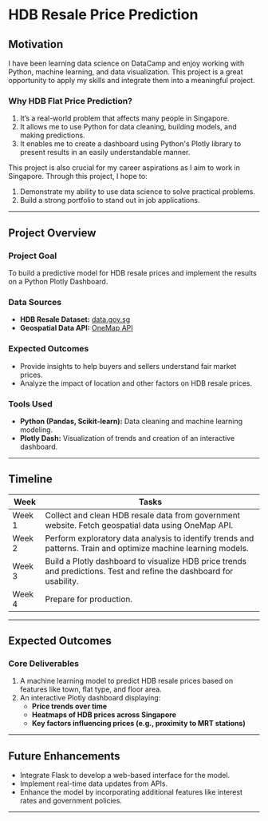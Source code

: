 # HDB Resale Price Prediction

## Motivation

I have been learning data science on DataCamp and enjoy working with Python, machine learning, and data visualization. This project is a great opportunity to apply my skills and integrate them into a meaningful project.

### Why HDB Flat Price Prediction?

1. It’s a real-world problem that affects many people in Singapore.
2. It allows me to use Python for data cleaning, building models, and making predictions.
3. It enables me to create a dashboard using Python's Plotly library to present results in an easily understandable manner.

This project is also crucial for my career aspirations as I aim to work in Singapore. Through this project, I hope to:

1. Demonstrate my ability to use data science to solve practical problems.
2. Build a strong portfolio to stand out in job applications.

---

## Project Overview

### Project Goal

To build a predictive model for HDB resale prices and implement the results on a Python Plotly Dashboard.

### Data Sources

- **HDB Resale Dataset:** [data.gov.sg](https://data.gov.sg/collections/189/view)
- **Geospatial Data API:** [OneMap API](https://www.onemap.gov.sg/apidocs/)

### Expected Outcomes

- Provide insights to help buyers and sellers understand fair market prices.
- Analyze the impact of location and other factors on HDB resale prices.

### Tools Used

- **Python (Pandas, Scikit-learn):** Data cleaning and machine learning modeling.
- **Plotly Dash:** Visualization of trends and creation of an interactive dashboard.

---

## Timeline

| Week  | Tasks |
|-------|----------------------------------------------------------------|
| Week 1 | Collect and clean HDB resale data from government website. Fetch geospatial data using OneMap API. |
| Week 2 | Perform exploratory data analysis to identify trends and patterns. Train and optimize machine learning models. |
| Week 3 | Build a Plotly dashboard to visualize HDB price trends and predictions. Test and refine the dashboard for usability. |
| Week 4 | Prepare for production. |

---

## Expected Outcomes

### Core Deliverables

1. A machine learning model to predict HDB resale prices based on features like town, flat type, and floor area.
2. An interactive Plotly dashboard displaying:
   - **Price trends over time**
   - **Heatmaps of HDB prices across Singapore**
   - **Key factors influencing prices (e.g., proximity to MRT stations)**

---

## Future Enhancements

- Integrate Flask to develop a web-based interface for the model.
- Implement real-time data updates from APIs.
- Enhance the model by incorporating additional features like interest rates and government policies.

---